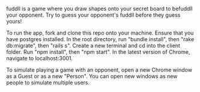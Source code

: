 fuddll is a game where you draw shapes onto your secret board to befuddll your opponent. Try to guess your opponent's fuddll before they guess yours!

To run the app, fork and clone this repo onto your machine. Ensure that you have postgres installed. In the root directory, run "bundle install", then "rake db:migrate", then "rails s". Create a new terminal and cd into the client folder. Run "npm install", then "npm start". In the latest version of Chrome, navigate to localhost:3001. 

To simulate playing a game with an opponent, open a new Chrome window as a Guest or as a new "Person". You can open new windows as new people to simulate multiple users. 